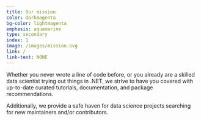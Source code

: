 ```yaml
---
title: Our mission
color: darkmagenta
bg-color: lightmagenta
emphasis: aquamarine
type: secondary
index: 1
image: /images/mission.svg
link: /
link-text: NONE
---
```

Whether you never wrote a line of code before, or you already are a skilled data scientist trying out things in .NET, we strive to have you covered with up-to-date curated tutorials, documentation, and package recommendations.
<!---->
Additionally, we provide a safe haven for data science projects searching for new maintainers and/or contributors.
